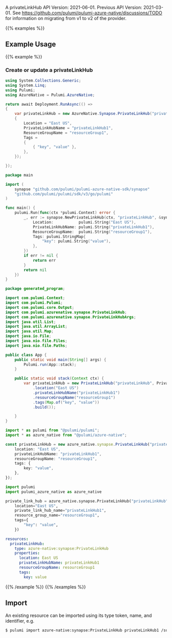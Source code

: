 A privateLinkHub
API Version: 2021-06-01.
Previous API Version: 2021-03-01. See https://github.com/pulumi/pulumi-azure-native/discussions/TODO for information on migrating from v1 to v2 of the provider.

{{% examples %}}
## Example Usage
{{% example %}}
### Create or update a privateLinkHub
```csharp
using System.Collections.Generic;
using System.Linq;
using Pulumi;
using AzureNative = Pulumi.AzureNative;

return await Deployment.RunAsync(() => 
{
    var privateLinkHub = new AzureNative.Synapse.PrivateLinkHub("privateLinkHub", new()
    {
        Location = "East US",
        PrivateLinkHubName = "privateLinkHub1",
        ResourceGroupName = "resourceGroup1",
        Tags = 
        {
            { "key", "value" },
        },
    });

});


```

```go
package main

import (
	synapse "github.com/pulumi/pulumi-azure-native-sdk/synapse"
	"github.com/pulumi/pulumi/sdk/v3/go/pulumi"
)

func main() {
	pulumi.Run(func(ctx *pulumi.Context) error {
		_, err := synapse.NewPrivateLinkHub(ctx, "privateLinkHub", &synapse.PrivateLinkHubArgs{
			Location:           pulumi.String("East US"),
			PrivateLinkHubName: pulumi.String("privateLinkHub1"),
			ResourceGroupName:  pulumi.String("resourceGroup1"),
			Tags: pulumi.StringMap{
				"key": pulumi.String("value"),
			},
		})
		if err != nil {
			return err
		}
		return nil
	})
}

```

```java
package generated_program;

import com.pulumi.Context;
import com.pulumi.Pulumi;
import com.pulumi.core.Output;
import com.pulumi.azurenative.synapse.PrivateLinkHub;
import com.pulumi.azurenative.synapse.PrivateLinkHubArgs;
import java.util.List;
import java.util.ArrayList;
import java.util.Map;
import java.io.File;
import java.nio.file.Files;
import java.nio.file.Paths;

public class App {
    public static void main(String[] args) {
        Pulumi.run(App::stack);
    }

    public static void stack(Context ctx) {
        var privateLinkHub = new PrivateLinkHub("privateLinkHub", PrivateLinkHubArgs.builder()        
            .location("East US")
            .privateLinkHubName("privateLinkHub1")
            .resourceGroupName("resourceGroup1")
            .tags(Map.of("key", "value"))
            .build());

    }
}

```

```typescript
import * as pulumi from "@pulumi/pulumi";
import * as azure_native from "@pulumi/azure-native";

const privateLinkHub = new azure_native.synapse.PrivateLinkHub("privateLinkHub", {
    location: "East US",
    privateLinkHubName: "privateLinkHub1",
    resourceGroupName: "resourceGroup1",
    tags: {
        key: "value",
    },
});

```

```python
import pulumi
import pulumi_azure_native as azure_native

private_link_hub = azure_native.synapse.PrivateLinkHub("privateLinkHub",
    location="East US",
    private_link_hub_name="privateLinkHub1",
    resource_group_name="resourceGroup1",
    tags={
        "key": "value",
    })

```

```yaml
resources:
  privateLinkHub:
    type: azure-native:synapse:PrivateLinkHub
    properties:
      location: East US
      privateLinkHubName: privateLinkHub1
      resourceGroupName: resourceGroup1
      tags:
        key: value

```

{{% /example %}}
{{% /examples %}}

## Import

An existing resource can be imported using its type token, name, and identifier, e.g.

```sh
$ pulumi import azure-native:synapse:PrivateLinkHub privateLinkHub1 /subscriptions/00000000-1111-2222-3333-444444444444/resourceGroups/resourceGroup1/providers/Microsoft.Synapse/privateLinkHubs/privateLinkHub1 
```
